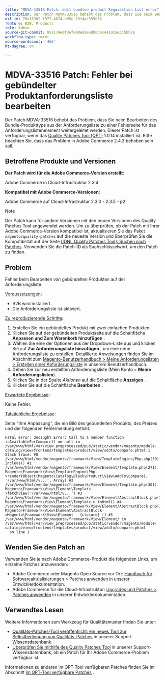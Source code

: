 ```yaml
---
title: "MDVA-33516 Patch: edit bundled product Requisition List error"
description: Der Patch MDVA-33516 behebt das Problem, dass Sie beim Bearbeiten des Bundle-Produkttyps aus der Anforderungsliste zu einer Fehlerseite für das Anforderungslistenelement weitergeleitet werden. Dieser Patch ist verfügbar, wenn das [Quality Patches Tool (QPT)](/help/announcements/adobe-commerce-announcements/magento-quality-patches-released-new-tool-to-self-serve-quality-patches.md) 1.0.14 installiert ist. Bitte beachten Sie, dass das Problem in Adobe Commerce 2.4.3 behoben sein soll.
exl-id: 76a16982-f977-4674-b05e-23f4ac355d52
feature: B2B, Products
role: Admin
source-git-commit: 958179e0f3efe08e65ea8b0c4c4e1015e3c5bb76
workflow-type: tm+mt
source-wordcount: '466'
ht-degree: 0%

---
```


# MDVA-33516 Patch: Fehler bei gebündelter Produktanforderungsliste bearbeiten

Der Patch MDVA-33516 behebt das Problem, dass Sie beim Bearbeiten des Bundle-Produkttyps aus der Anforderungsliste zu einer Fehlerseite für das Anforderungslistenelement weitergeleitet werden. Dieser Patch ist verfügbar, wenn das [Quality Patches Tool (QPT)](/help/announcements/adobe-commerce-announcements/magento-quality-patches-released-new-tool-to-self-serve-quality-patches.md) 1.0.14 installiert ist. Bitte beachten Sie, dass das Problem in Adobe Commerce 2.4.3 behoben sein soll.

## Betroffene Produkte und Versionen

**Der Patch wird für die Adobe Commerce-Version erstellt:**

Adobe Commerce in Cloud-Infrastruktur 2.3.4

**Kompatibel mit Adobe Commerce-Versionen:**

Adobe Commerce auf Cloud-Infrastruktur 2.3.0 - 2.3.5 - p2

>[!NOTE]
>
>Der Patch kann für andere Versionen mit den neuen Versionen des Quality Patches Tool angewendet werden. Um zu überprüfen, ob der Patch mit Ihrer Adobe Commerce-Version kompatibel ist, aktualisieren Sie das Paket `magento/quality-patches` auf die neueste Version und überprüfen Sie die Kompatibilität auf der Seite [[!DNL Quality Patches Tool]: Suchen nach Patches](https://devdocs.magento.com/quality-patches/tool.html#patch-grid). Verwenden Sie die Patch-ID als Suchschlüsselwort, um den Patch zu finden.

## Problem

Fehler beim Bearbeiten von gebündelten Produkten auf der Anforderungsliste.

<u>Voraussetzungen</u>:

* B2B wird installiert.
* Die Anforderungsliste ist aktiviert.

<u>Zu reproduzierende Schritte</u>:

1. Erstellen Sie ein gebündeltes Produkt mit zwei einfachen Produkten.
1. Klicken Sie auf der gebündelten Produktseite auf die Schaltfläche **Anpassen und Zum Warenkorb hinzufügen** .
1. Wählen Sie eine der Optionen aus der Dropdown-Liste aus und klicken Sie auf **Zur Anforderungsliste hinzufügen** , um eine neue Anforderungsliste zu erstellen. Detaillierte Anweisungen finden Sie im Abschnitt zum [Magento-Benutzerhandbuch > Meine Anforderungslisten > Erstellen einer Anforderungsliste](https://docs.magento.com/user-guide/customers/account-dashboard-requisition-lists.html#create-a-requisition-list) in unserem Benutzerhandbuch.
1. Gehen Sie zur neu erstellten Anforderungsliste (Mein Konto > **Meine Anforderungslisten**).
1. Klicken Sie in der Spalte *Aktionen* auf die Schaltfläche **Anzeigen** .
1. Klicken Sie auf die Schaltfläche **Bearbeiten** .

<u>Erwartete Ergebnisse</u>:<br>

Keine Fehler.

<u>Tatsächliche Ergebnisse</u>:

Seite &quot;Ihre Anpassung&quot;, die ein Bild des gebündelten Produkts, des Preises und der folgenden Fehlermeldung enthält:

```
Fatal error: Uncaught Error: Call to a member function isAvailableForCompare() on null in /var/www/html/var/view_preprocessed/pub/static/vendor/magento/module-catalog/view/frontend/templates/product/view/addto/compare.phtml:1 Stack trace: #0 /var/www/html/vendor/magento/framework/View/TemplateEngine/Php.php(59): include() #1 /var/www/html/vendor/magento/framework/View/Element/Template.php(271): Magento\Framework\View\TemplateEngine\Php->render(Object(Magento\Catalog\Block\Product\View\AddTo\Compare), '/var/www/html/v...', Array) #2 /var/www/html/vendor/magento/framework/View/Element/Template.php(301): Magento\Framework\View\Element\Template->fetchView('/var/www/html/v...') #3 /var/www/html/vendor/magento/framework/View/Element/AbstractBlock.php(1099): Magento\Framework\View\Element\Template->_toHtml() #4 /var/www/html/vendor/magento/framework/View/Element/AbstractBlock.php(1103): Magento\Framework\View\Element\AbstractBlock->Magento\Framework\View\Element   {closure} () #5 /var/www/html/vendor/magento/framework/View/Element/ in /var/www/html/var/view_preprocessed/pub/static/vendor/magento/module-catalog/view/frontend/templates/product/view/addto/compare.phtml
  on line 1
```

## Wenden Sie den Patch an

Verwenden Sie je nach Adobe Commerce-Produkt die folgenden Links, um einzelne Patches anzuwenden:

* Adobe Commerce oder Magento Open Source vor Ort: [Handbuch für Softwareaktualisierungen > Patches anwenden](https://devdocs.magento.com/guides/v2.4/comp-mgr/patching/mqp.html) in unserer Entwicklerdokumentation.
* Adobe Commerce für die Cloud-Infrastruktur: [Upgrades und Patches > Patches anwenden](https://devdocs.magento.com/cloud/project/project-patch.html) in unserer Entwicklerdokumentation.

## Verwandtes Lesen

Weitere Informationen zum Werkzeug für Qualitätsmuster finden Sie unter:

* [Qualitäts-Patches-Tool veröffentlicht: ein neues Tool zur Selbstbedienung von Qualitäts-Patches](/help/announcements/adobe-commerce-announcements/magento-quality-patches-released-new-tool-to-self-serve-quality-patches.md) in unserer Support-Wissensdatenbank.
* [Überprüfen Sie mithilfe des Quality Patches Tool](/help/support-tools/patches-available-in-qpt-tool/check-patch-for-magento-issue-with-magento-quality-patches.md) in unserer Support-Wissensdatenbank, ob ein Patch für Ihr Adobe Commerce-Problem verfügbar ist.

Informationen zu anderen im QPT-Tool verfügbaren Patches finden Sie im Abschnitt [Im QPT-Tool verfügbare Patches](https://support.magento.com/hc/en-us/sections/360010506631-Patches-available-in-QPT-tool-) .
